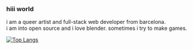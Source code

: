 <!--
**GrimMori/GrimMori** is a ✨ _special_ ✨ repository because its `README.md` (this file) appears on your GitHub profile.

Here are some ideas to get you started:

- 🔭 I’m currently working on ...
- 🌱 I’m currently learning ...
- 👯 I’m looking to collaborate on ...
- 🤔 I’m looking for help with ...
- 💬 Ask me about ...
- 📫 How to reach me: ...
- 😄 Pronouns: ...
- ⚡ Fun fact: ...
-->

### hiii world
i am a queer artist and full-stack web developer from barcelona. <br>
i am into open source and i love blender. sometimes i try to make games. 

<!--
[![GitHub Streak](https://github-readme-streak-stats.herokuapp.com?user=GrimMori&theme=rose-pine&hide_border=true&date_format=%5BY%20%5DM%20j)](https://git.io/streak-stats)
-->

[![Top Langs](https://github-readme-stats.vercel.app/api/top-langs/?username=GrimMori&layout=compact&hide_progress=false&count_private=true&theme=rose_pine&hide_border=true)](https://github.com/anuraghazra/github-readme-stats)
